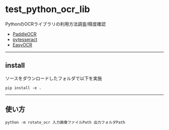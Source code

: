 # test_python_ocr_lib

PythonのOCRライブラリの利用方法調査/精度確認

* [PaddleOCR](https://github.com/PaddlePaddle/PaddleOCR)
* [pytesseract](https://github.com/madmaze/pytesseract)
* [EasyOCR](https://github.com/JaidedAI/EasyOCR)

-----

## install

ソースをダウンロードしたフォルダで以下を実施
```
pip install -e .
```

-----

## 使い方

``` shell
python -m rotate_ocr 入力画像ファイルPath 出力フォルダPath
```
